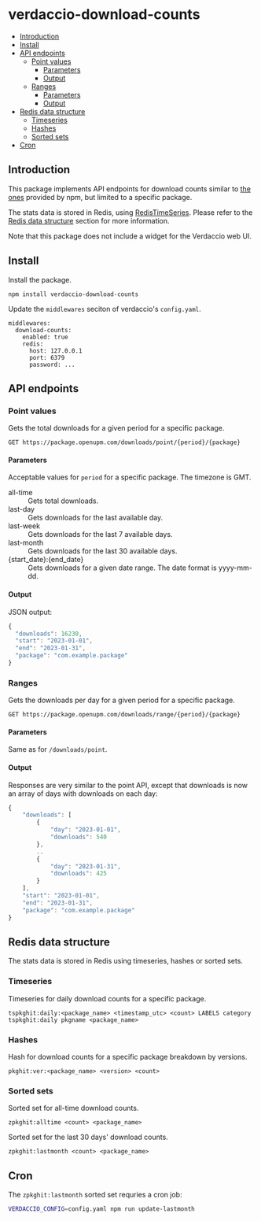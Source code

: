 # verdaccio-download-counts

<!-- vscode-markdown-toc -->
* [Introduction](#Introduction)
* [Install](#Install)
* [API endpoints](#APIendpoints)
	* [Point values](#Pointvalues)
		* [Parameters](#Parameters)
		* [Output](#Output)
	* [Ranges](#Ranges)
		* [Parameters](#Parameters-1)
		* [Output](#Output-1)
* [Redis data structure](#Redisdatastructure)
	* [Timeseries](#Timeseries)
	* [Hashes](#Hashes)
	* [Sorted sets](#Sortedsets)
* [Cron](#Cron)

<!-- vscode-markdown-toc-config
	numbering=false
	autoSave=true
	/vscode-markdown-toc-config -->
<!-- /vscode-markdown-toc -->

## <a name='Introduction'></a>Introduction

This package implements API endpoints for download counts similar to [the ones](https://raw.githubusercontent.com/npm/registry/master/docs/download-counts.md) provided by npm, but limited to a specific package.

The stats data is stored in Redis, using [RedisTimeSeries](https://redis.io/docs/stack/timeseries/). Please refer to the [Redis data structure](#redis-data-structure) section for more information.

Note that this package does not include a widget for the Verdaccio web UI.

## <a name='Install'></a>Install

Install the package.
```
npm install verdaccio-download-counts
```

Update the `middlewares` seciton of verdaccio's `config.yaml`.
```
middlewares:
  download-counts:
    enabled: true
    redis:
      host: 127.0.0.1
      port: 6379
	  password: ...
```

## <a name='APIendpoints'></a>API endpoints

### <a name='Pointvalues'></a>Point values

Gets the total downloads for a given period for a specific package.

```
GET https://package.openupm.com/downloads/point/{period}/{package}
```

#### <a name='Parameters'></a>Parameters

Acceptable values for `period` for a specific package. The timezone is GMT.

<dl>
    <dt>all-time</dt>
    <dd>Gets total downloads.</dd>
    <dt>last-day</dt>
    <dd>Gets downloads for the last available day.</dd>
    <dt>last-week</dt>
    <dd>Gets downloads for the last 7 available days.</dd>
    <dt>last-month</dt>
    <dd>Gets downloads for the last 30 available days.</dd>
    <dt>{start_date}:{end_date}</dt>
    <dd>Gets downloads for a given date range. The date format is yyyy-mm-dd.</dd>
</dl>

#### <a name='Output'></a>Output

JSON output:

```javascript
{
  "downloads": 16230,
  "start": "2023-01-01",
  "end": "2023-01-31",
  "package": "com.example.package"
}
```

### <a name='Ranges'></a>Ranges

Gets the downloads per day for a given period for a specific package.

```
GET https://package.openupm.com/downloads/range/{period}/{package}
```

#### <a name='Parameters-1'></a>Parameters

Same as for `/downloads/point`.

#### <a name='Output-1'></a>Output

Responses are very similar to the point API, except that downloads is now an array of days with downloads on each day:

```javascript
{
	"downloads": [
		{
			"day": "2023-01-01",
			"downloads": 540
		},
		..
		{
			"day": "2023-01-31",
			"downloads": 425
		}
	],
	"start": "2023-01-01",
	"end": "2023-01-31",
	"package": "com.example.package"
}
```

## <a name='Redisdatastructure'></a>Redis data structure

The stats data is stored in Redis using timeseries, hashes or sorted sets.

### <a name='Timeseries'></a>Timeseries

Timeseries for daily download counts for a specific package.
```
tspkghit:daily:<package_name> <timestamp_utc> <count> LABELS category tspkghit:daily pkgname <package_name>
```

### <a name='Hashes'></a>Hashes

Hash for download counts for a specific package breakdown by versions.
```
pkghit:ver:<package_name> <version> <count>
```

### <a name='Sortedsets'></a>Sorted sets

Sorted set for all-time download counts.
```
zpkghit:alltime <count> <package_name>
```

Sorted set for the last 30 days' download counts.
```
zpkghit:lastmonth <count> <package_name> 
```

## <a name='Cron'></a>Cron

The `zpkghit:lastmonth` sorted set requries a cron job:
```bash
VERDACCIO_CONFIG=config.yaml npm run update-lastmonth
```
